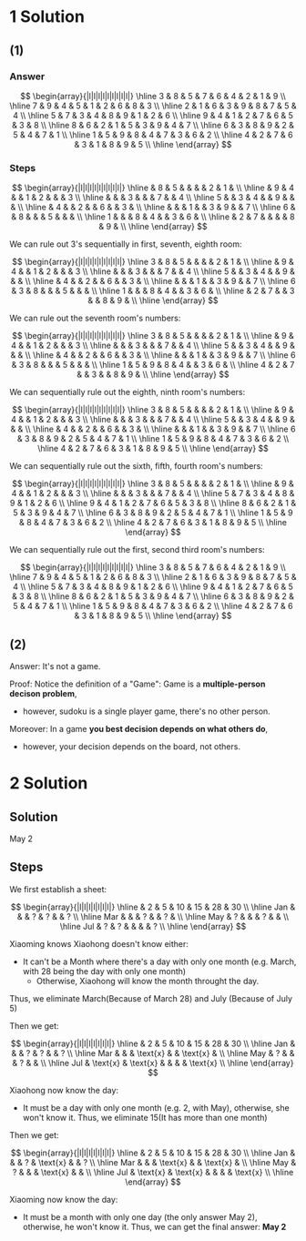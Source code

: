 # 1 Solution 

## (1)

### Answer

$$
\begin{array}{|l|l|l|l|l|l|l|l|l|}
\hline 3 & 8 & 5 & 7 & 6 & 4 & 2 & 1 & 9 \\
\hline 7 & 9 & 4 & 5 & 1 & 2 & 6 & 8 & 3 \\
\hline 2 & 1 & 6 & 3 & 9 & 8 & 7 & 5 & 4 \\
\hline 5 & 7 & 3 & 4 & 8 & 9 & 1 & 2 & 6 \\
\hline 9 & 4 & 1 & 2 & 7 & 6 & 5 & 3 & 8 \\
\hline 8 & 6 & 2 & 1 & 5 & 3 & 9 & 4 & 7 \\
\hline 6 & 3 & 8 & 9 & 2 & 5 & 4 & 7 & 1 \\
\hline 1 & 5 & 9 & 8 & 4 & 7 & 3 & 6 & 2 \\
\hline 4 & 2 & 7 & 6 & 3 & 1 & 8 & 9 & 5 \\
\hline
\end{array}
$$

### Steps

$$
\begin{array}{|l|l|l|l|l|l|l|l|l|}
\hline & 8 & 5 & & & & 2 & 1 & \\
\hline & 9 & 4 & & 1 & 2 & & & 3 \\
\hline & & & 3 & & & 7 & & 4 \\
\hline 5 & & 3 & 4 & & 9 & & & \\
\hline & 4 & & 2 & & 6 & & 3 & \\
\hline & & & 1 & & 3 & 9 & & 7 \\
\hline 6 & & 8 & & & 5 & & & \\
\hline 1 & & & 8 & 4 & & 3 & 6 & \\
\hline & 2 & 7 & & & & 8 & 9 & \\
\hline
\end{array}
$$

We can rule out 3's sequentially in first, seventh, eighth room: 

$$
\begin{array}{|l|l|l|l|l|l|l|l|l|}
\hline 3 & 8 & 5 & & & & 2 & 1 & \\
\hline & 9 & 4 & & 1 & 2 & & & 3 \\
\hline & & & 3 & & & 7 & & 4 \\
\hline 5 & & 3 & 4 & & 9 & & & \\
\hline & 4 & & 2 & & 6 & & 3 & \\
\hline & & & 1 & & 3 & 9 & & 7 \\
\hline 6 & 3 & 8 & & & 5 & & & \\
\hline 1 & & & 8 & 4 & & 3 & 6 & \\
\hline & 2 & 7 & & 3 & & 8 & 9 & \\
\hline
\end{array}
$$

We can rule out the seventh room's numbers:


$$
\begin{array}{|l|l|l|l|l|l|l|l|l|}
\hline 3 & 8 & 5 & & & & 2 & 1 & \\
\hline & 9 & 4 & & 1 & 2 & & & 3 \\
\hline & & & 3 & & & 7 & & 4 \\
\hline 5 & & 3 & 4 & & 9 & & & \\
\hline & 4 & & 2 & & 6 & & 3 & \\
\hline & & & 1 & & 3 & 9 & & 7 \\
\hline 6 & 3 & 8 & & & 5 & & & \\
\hline 1 & 5 & 9 & 8 & 4 & & 3 & 6 & \\
\hline 4 & 2 & 7 & & 3 & & 8 & 9 & \\
\hline
\end{array}
$$

We can sequentially rule out the eighth, ninth room's numbers:

$$
\begin{array}{|l|l|l|l|l|l|l|l|l|}
\hline 3 & 8 & 5 & & & & 2 & 1 & \\
\hline & 9 & 4 & & 1 & 2 & & & 3 \\
\hline & & & 3 & & & 7 & & 4 \\
\hline 5 & & 3 & 4 & & 9 & & & \\
\hline & 4 & & 2 & & 6 & & 3 & \\
\hline & & & 1 & & 3 & 9 & & 7 \\
\hline 6 & 3 & 8 & 9 & 2 & 5 & 4 & 7 & 1 \\
\hline 1 & 5 & 9 & 8 & 4 & 7 & 3 & 6 & 2 \\
\hline 4 & 2 & 7 & 6 & 3 & 1 & 8 & 9 & 5 \\
\hline
\end{array}
$$

We can sequentially rule out the sixth, fifth, fourth room's numbers:

$$
\begin{array}{|l|l|l|l|l|l|l|l|l|}
\hline 3 & 8 & 5 & & & & 2 & 1 & \\
\hline & 9 & 4 & & 1 & 2 & & & 3 \\
\hline & & & 3 & & & 7 & & 4 \\
\hline 5 & 7 & 3 & 4 & 8 & 9 & 1 & 2 & 6 \\
\hline 9 & 4 & 1 & 2 & 7 & 6 & 5 & 3 & 8 \\
\hline 8 & 6 & 2 & 1 & 5 & 3 & 9 & 4 & 7 \\
\hline 6 & 3 & 8 & 9 & 2 & 5 & 4 & 7 & 1 \\
\hline 1 & 5 & 9 & 8 & 4 & 7 & 3 & 6 & 2 \\
\hline 4 & 2 & 7 & 6 & 3 & 1 & 8 & 9 & 5 \\
\hline
\end{array}
$$

We can sequentially rule out the first, second third room's numbers:

$$
\begin{array}{|l|l|l|l|l|l|l|l|l|}
\hline 3 & 8 & 5 & 7 & 6 & 4 & 2 & 1 & 9 \\
\hline 7 & 9 & 4 & 5 & 1 & 2 & 6 & 8 & 3 \\
\hline 2 & 1 & 6 & 3 & 9 & 8 & 7 & 5 & 4 \\
\hline 5 & 7 & 3 & 4 & 8 & 9 & 1 & 2 & 6 \\
\hline 9 & 4 & 1 & 2 & 7 & 6 & 5 & 3 & 8 \\
\hline 8 & 6 & 2 & 1 & 5 & 3 & 9 & 4 & 7 \\
\hline 6 & 3 & 8 & 9 & 2 & 5 & 4 & 7 & 1 \\
\hline 1 & 5 & 9 & 8 & 4 & 7 & 3 & 6 & 2 \\
\hline 4 & 2 & 7 & 6 & 3 & 1 & 8 & 9 & 5 \\
\hline
\end{array}
$$

## (2)

Answer: It's not a game.

Proof: Notice the definition of a "Game": Game is a **multiple-person decison problem**,
- however, sudoku is a single player game, there's no other person.

Moreover: In a game **you best decision depends on what others do**,
- however, your decision depends on the board, not others.

# 2 Solution 

## Solution

May 2

## Steps

We first establish a sheet:

$$
\begin{array}{|l|l|l|l|l|l|l|}
\hline & 2 & 5 & 10 & 15 & 28 & 30 \\
\hline Jan & & & ? & ? & & ? \\
\hline Mar & & & ? & & ? & \\
\hline May & ? & & & ? & & \\
\hline Jul & ? & ? & & & & ? \\
\hline
\end{array}
$$

Xiaoming knows Xiaohong doesn't know either:
- It can't be a Month where there's a day with only one month (e.g. March, with 28 being the day with only one month)
  - Otherwise, Xiaohong will know the month throught the day.

Thus, we eliminate March(Because of March 28) and July (Because of July 5)

Then we get:


$$
\begin{array}{|l|l|l|l|l|l|l|}
\hline & 2 & 5 & 10 & 15 & 28 & 30 \\
\hline Jan & & & ? & ? & & ? \\
\hline Mar & & & \text{x} & & \text{x} & \\
\hline May & ? & & & ? & & \\
\hline Jul & \text{x} & \text{x} & & & & \text{x} \\
\hline
\end{array}
$$

Xiaohong now know the day:
- It must be a day with only one month (e.g. 2, with May), otherwise, she won't know it.
Thus, we eliminate 15(It has more than one month)

Then we get:


$$
\begin{array}{|l|l|l|l|l|l|l|}
\hline & 2 & 5 & 10 & 15 & 28 & 30 \\
\hline Jan & & & ? & \text{x} & & ? \\
\hline Mar & & & \text{x} & & \text{x} & \\
\hline May & ? & & & \text{x} & & \\
\hline Jul & \text{x} & \text{x} & & & & \text{x} \\
\hline
\end{array}
$$

Xiaoming now know the day:
- It must be a month with only one day (the only answer May 2), otherwise, he won't know it.
Thus, we can get the final answer: **May 2**


